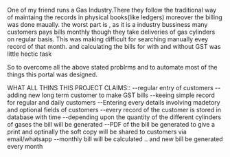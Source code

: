 
  One of my friend runs a Gas Industry.There they follow the traditional way of maintaing the records in physical books(like ledgers)
  moreover the billing was done maually. the worst part is , as it is a industry bussiness many customers pays bills monthly though 
  they take deliveries of gas cylinders on regular basis. This was making difficult for searching manually evey record of that month.
  and calculating the bills for with and without GST was little hectic task
  
  So to overcome all the above stated problrms and to automate most of the things this portal was designed.
  
   WHAT ALL THINS THIS PROJECT CLAIMS::
   --regular entry of customers
   --adding new long term customer to make GST bills
   --keeing simple record for regular and daily customers
   --Entering every details involving madetory and optional fields of customers
   --every record of the customer is stored in database with time 
   --depending upon the quantity of the different cylinders of gases the bill will be generated
   --PDF of the bill be generated to give a print and optinally the soft copy will be shared to customers via email/whatsapp
   --monthly bill will be calculated .. and new bill be generated every month
   
